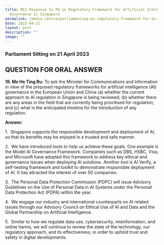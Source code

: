 ```yaml
---
title: MCI Response to PQ on Regulatory Framework for Artificial Intelligence
  Governance in Singapore
permalink: /media-centre/parliament/pq-on-regulatory-framework-for-ai-intelligence-governance-in-sg/
date: 2023-04-21
layout: post
description: ""
image: ""
---
```

### Parliament Sitting on 21 April 2023

QUESTION FOR ORAL ANSWER
------------------------

**19\. Ms He Ting Ru:** To ask the Minister for Communications and Information in view of the proposed regulatory frameworks for artificial intelligence (AI) governance in the European Union and China (a) whether the current approach to AI regulation in Singapore is being reviewed; (b) whether there are any areas in the field that are currently being prioritised for regulation; and (c) what is the anticipated timeline for the introduction of any regulation.

**Answer:** 

1.  Singapore supports the responsible development and deployment of AI, so that its benefits may be enjoyed in a trusted and safe manner.

2.  We have introduced tools to help us achieve these goals. One example is the Model AI Governance Framework. Companies such as DBS, HSBC, Visa, and Microsoft have adopted this framework to address key ethical and governance issues when deploying AI solutions. Another tool is AI Verify, a self-testing framework and toolkit to demonstrate responsible deployment of AI. It has attracted the interest of over 50 companies.

3.  The Personal Data Protection Commission (PDPC) will issue Advisory Guidelines on the Use of Personal Data in AI Systems under the Personal Data Protection Act (PDPA) within the year.

4.  We engage our industry and international counterparts on AI related issues through our Advisory Council on Ethical Use of AI and Data and the Global Partnership on Artificial Intelligence.

5.  Similar to how we regulate data use, cybersecurity, misinformation, and online harms, we will continue to review the state of the technology, our regulatory approach, and its effectiveness, in order to uphold trust and safety in digital developments.